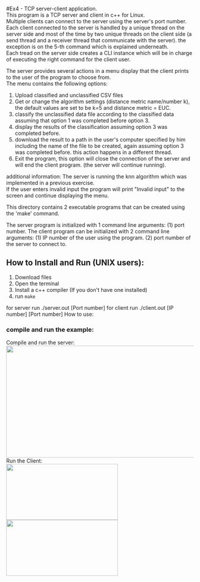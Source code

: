 #Ex4 - TCP server-client application.  
This program is a TCP server and client in c++ for Linux.  
Multiple clients can connect to the server using the server's port number.  
Each client connected to the server is handled by a unique thread on the server side and most of the time by two unique threads on the client side (a send thread and a receiver thread that communicate with the server). the exception is on the 5-th command which is explained underneath.  
Each tread on the server side creates a CLI instance which will be in charge of executing the right command for the client user.  

The server provides several actions in a menu display that the client prints to the user of the program to choose from.  
The menu contains the following options:  
1. Upload classified and unclassified CSV files
2. Get or change the algorithm settings (distance metric name/number k), the default values are set to be k=5 and distance metric = EUC.
3. classify the unclassified data file according to the classified data assuming that option 1 was completed before option 3.
4. display the results of the classification assuming option 3 was completed before.
5. download the result to a path in the user's computer specified by him including the name of the file to be created,  again assuming option 3 was completed before. this action happens in a different thread.
8. Exit the program, this option will close the connection of the server and will end the client program. (the server will continue running).

additional information:
The server is running the knn algorithm which was implemented in a previous exercise.  
If the user enters invalid input the program will print "Invalid input" to the screen and continue displaying the menu.  

This directory contains 2 executable programs that can be created using the 'make' command.  

The server program is initialized with 1 command line arguments:
(1) port number.
The client program can be initialized with 2 command line arguments:
(1) IP number of the user using the program.
(2) port number of the server to connect to.


## **How to Install and Run (UNIX users):**
1. Download files
2. Open the terminal
3. Install a c++ compiler (If you don't have one installed)
4. run `make`  

for server run ./server.out [Port number]
for client run ./client.out [IP number] [Port number]
How to use:


### compile and run the example:  
Compile and run the server:  
<img src="https://user-images.githubusercontent.com/72741540/210270630-672e618a-e945-4c12-807f-c62512b7ca46.png" width="1000" height="300">
Run the Client:  
<img src="https://user-images.githubusercontent.com/72741540/213940985-849bc4f1-a73a-4e75-982a-4d29cf71b489.png" width="300" height="150">
<img src="https://user-images.githubusercontent.com/72741540/213941016-71b4c603-ef4c-4292-9303-1c68e92c9abf.png" width="300" height="150">
